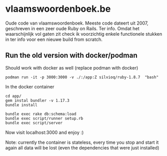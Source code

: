# vlaamswoordenboek.be

Oude code van vlaamswoordenboek. Meeste code dateert uit 2007, geschreven in een zeer oude Ruby on Rails. Ter info. Omdat het waarschijnlijk vol gaten zit check ik voorzichtig enkele functionele stukken in ter info voor een nieuwe build from scratch.

## Run the old version with docker/podman

Should work with docker as well (replace podman with docker)

`podman run -it -p 3000:3000 -v ./:/app:Z silvioq/ruby-1.8.7  "bash"`

In the docker container

~~~
cd app/
gem instal bundler -v 1.17.3
bundle install

bundle exec rake db:schema:load
bundle exec script/runner setup.rb
bundle exec script/server
~~~

Now visit localhost:3000 and enjoy :)

Note: currently the container is stateless, every time you stop and start it again all data will
be lost (even the dependencies that were just installed)

